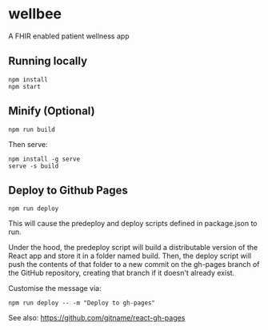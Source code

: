# wellbee

A FHIR enabled patient wellness app

## Running locally
```
npm install
npm start
```

## Minify (Optional)
```
npm run build
```

Then serve:
```
npm install -g serve
serve -s build
```


## Deploy to Github Pages

```
npm run deploy
```

This will cause the predeploy and deploy scripts defined in package.json to run.

Under the hood, the predeploy script will build a distributable version of the React app and store it in a folder named build. Then, the deploy script will push the contents of that folder to a new commit on the gh-pages branch of the GitHub repository, creating that branch if it doesn't already exist.

Customise the message via:
```
npm run deploy -- -m "Deploy to gh-pages"
```

See also: https://github.com/gitname/react-gh-pages

